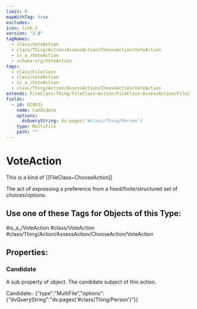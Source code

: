 ```yaml
---
limit: 9
mapWithTag: true
excludes: 
icon: link-2
version: "2.0"
tagNames:
  - class/VoteAction
  - class/Thing/Action/AssessAction/ChooseAction/VoteAction
  - is_a_/VoteAction
  - schema-org/VoteAction
tags:
  - class/FileClass
  - class/VoteAction
  - is_a_/VoteAction
  - class/Thing/Action/AssessAction/ChooseAction/VoteAction
extends: FileClass~Thing/FileClass~Action/FileClass~AssessAction/FileClass~ChooseAction
fields:
  - id: DCOb3j
    name: Candidate
    options:
      dvQueryString: dv.pages('#class/Thing/Person')
    type: MultiFile
    path: ""
---
```


# VoteAction
This is a kind of [[FileClass~ChooseAction]]

The act of expressing a preference from a fixed/finite/structured set of choices/options.


## Use one of these Tags for Objects of this Type:

#is_a_/VoteAction
#class/VoteAction
#class/Thing/Action/AssessAction/ChooseAction/VoteAction

## Properties:

### Candidate
A sub property of object. The candidate subject of this action.

Candidate:: {"type":"MultiFile","options":{"dvQueryString":"dv.pages('#class/Thing/Person')"}}


